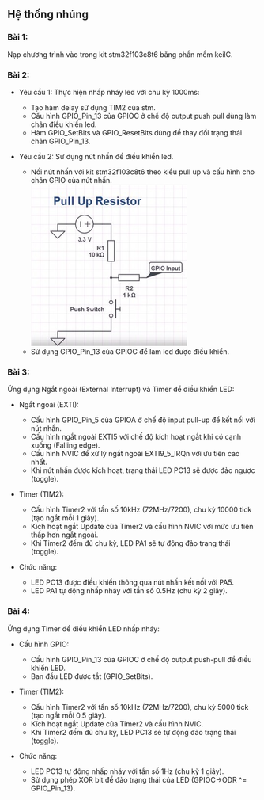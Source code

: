 ## Hệ thống nhúng

### Bài 1:

Nạp chương trình vào trong kit stm32f103c8t6 bằng phần mềm keilC.

### Bài 2:
- Yêu cầu 1: Thực hiện nhấp nháy led với chu kỳ 1000ms:
    + Tạo hàm delay sử dụng TIM2 của stm.
    + Cấu hình GPIO_Pin_13 của GPIOC ở chế độ output push pull dùng làm chân điều khiển led.
    + Hàm GPIO_SetBits và GPIO_ResetBits dùng để thay đổi trạng thái chân GPIO_Pin_13. 

- Yêu cầu 2: Sử dụng nút nhấn để điều khiển led.
    + Nối nút nhấn với kit stm32f103c8t6 theo kiểu pull up và cấu hình cho chân GPIO của nút nhấn.
    ![Sơ đồ nút nhấn pull-up](img/button.jpg)
    + Sử dụng GPIO_Pin_13 của GPIOC để làm led được điều khiển.

### Bài 3:

Ứng dụng Ngắt ngoài (External Interrupt) và Timer để điều khiển LED:

- Ngắt ngoài (EXTI):
    + Cấu hình GPIO_Pin_5 của GPIOA ở chế độ input pull-up để kết nối với nút nhấn.
    + Cấu hình ngắt ngoài EXTI5 với chế độ kích hoạt ngắt khi có cạnh xuống (Falling edge).
    + Cấu hình NVIC để xử lý ngắt ngoài EXTI9_5_IRQn với ưu tiên cao nhất.
    + Khi nút nhấn được kích hoạt, trạng thái LED PC13 sẽ được đảo ngược (toggle).

- Timer (TIM2):
    + Cấu hình Timer2 với tần số 10kHz (72MHz/7200), chu kỳ 10000 tick (tạo ngắt mỗi 1 giây).
    + Kích hoạt ngắt Update của Timer2 và cấu hình NVIC với mức ưu tiên thấp hơn ngắt ngoài.
    + Khi Timer2 đếm đủ chu kỳ, LED PA1 sẽ tự động đảo trạng thái (toggle).

- Chức năng:
    + LED PC13 được điều khiển thông qua nút nhấn kết nối với PA5.
    + LED PA1 tự động nhấp nháy với tần số 0.5Hz (chu kỳ 2 giây).

### Bài 4:

Ứng dụng Timer để điều khiển LED nhấp nháy:

- Cấu hình GPIO:
    + Cấu hình GPIO_Pin_13 của GPIOC ở chế độ output push-pull để điều khiển LED.
    + Ban đầu LED được tắt (GPIO_SetBits).

- Timer (TIM2):
    + Cấu hình Timer2 với tần số 10kHz (72MHz/7200), chu kỳ 5000 tick (tạo ngắt mỗi 0.5 giây).
    + Kích hoạt ngắt Update của Timer2 và cấu hình NVIC.
    + Khi Timer2 đếm đủ chu kỳ, LED PC13 sẽ tự động đảo trạng thái (toggle).

- Chức năng:
    + LED PC13 tự động nhấp nháy với tần số 1Hz (chu kỳ 1 giây).
    + Sử dụng phép XOR bit để đảo trạng thái của LED (GPIOC->ODR ^= GPIO_Pin_13).